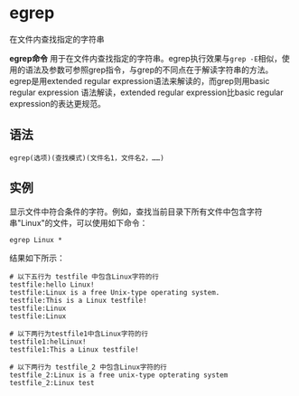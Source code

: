 egrep
===

在文件内查找指定的字符串


**egrep命令** 用于在文件内查找指定的字符串。egrep执行效果与`grep -E`相似，使用的语法及参数可参照grep指令，与grep的不同点在于解读字符串的方法。egrep是用extended regular expression语法来解读的，而grep则用basic regular expression 语法解读，extended regular expression比basic regular expression的表达更规范。

##  语法

```
egrep(选项)(查找模式)(文件名1，文件名2，……)
```

##  实例

显示文件中符合条件的字符。例如，查找当前目录下所有文件中包含字符串"Linux"的文件，可以使用如下命令：

```
egrep Linux *
```

结果如下所示：

```
# 以下五行为 testfile 中包含Linux字符的行
testfile:hello Linux!
testfile:Linux is a free Unix-type operating system.
testfile:This is a Linux testfile!
testfile:Linux
testfile:Linux

# 以下两行为testfile1中含Linux字符的行
testfile1:helLinux!
testfile1:This a Linux testfile!

# 以下两行为 testfile_2 中包含Linux字符的行
testfile_2:Linux is a free unix-type opterating system
testfile_2:Linux test
```


